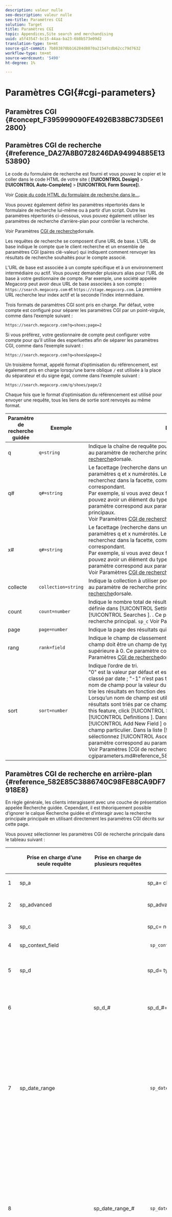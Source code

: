 ```yaml
---
description: valeur nulle
seo-description: valeur nulle
seo-title: Paramètres CGI
solution: Target
title: Paramètres CGI
topic: Appendices,Site search and merchandising
uuid: a5f43547-bc15-44aa-ba23-6b8b573e09d2
translation-type: tm+mt
source-git-commit: 7b883870bb16284d8070a21547cdb62cc79d7632
workflow-type: tm+mt
source-wordcount: '5490'
ht-degree: 1%

---
```



# Paramètres CGI{#cgi-parameters}

## Paramètres CGI {#concept_F395999090FE4926B38BC73D5E612800}

## Paramètres CGI de recherche {#reference_DA27A8B0728246DA94994885E1353890}

Le code du formulaire de recherche est fourni et vous pouvez le copier et le coller dans le code HTML de votre site ( **[!UICONTROL Design]** > **[!UICONTROL Auto-Complete]** > **[!UICONTROL Form Source]**).

Voir [Copie du code HTML du formulaire de recherche dans le...](../c-about-auto-complete.md#task_A3A01EA800F24C0AA33902387E0362C7).

Vous pouvez également définir les paramètres répertoriés dans le formulaire de recherche lui-même ou à partir d’un script. Outre les paramètres répertoriés ci-dessous, vous pouvez également utiliser les paramètres de recherche d’arrière-plan pour contrôler la recherche.

Voir Paramètres [CGI de recherche](../c-appendices/c-cgiparameters.md#reference_582E85C3886740C98FE88CA9DF7918E8)dorsale.

Les requêtes de recherche se composent d’une URL de base. L’URL de base indique le compte que le client recherche et un ensemble de paramètres CGI (paires clé-valeur) qui indiquent comment renvoyer les résultats de recherche souhaités pour le compte associé.

L’URL de base est associée à un compte spécifique et à un environnement intermédiaire ou actif. Vous pouvez demander plusieurs alias pour l’URL de base à votre gestionnaire de compte. Par exemple, une société appelée Megacorp peut avoir deux URL de base associées à son compte : `https://search.megacorp.com` et `https://stage.megacorp.com`. La première URL recherche leur index actif et la seconde l’index intermédiaire.

Trois formats de paramètres CGI sont pris en charge. Par défaut, votre compte est configuré pour séparer les paramètres CGI par un point-virgule, comme dans l’exemple suivant :

`https://search.megacorp.com?q=shoes;page=2`

Si vous préférez, votre gestionnaire de compte peut configurer votre compte pour qu’il utilise des esperluettes afin de séparer les paramètres CGI, comme dans l’exemple suivant :

`https://search.megacorp.com?q=shoes&page=2`

Un troisième format, appelé format d’optimisation du référencement, est également pris en charge lorsqu’une barre oblique `/` est utilisée à la place du séparateur et du signe égal, comme dans l’exemple suivant :

`https://search.megacorp.com/q/shoes/page/2`

Chaque fois que le format d’optimisation du référencement est utilisé pour envoyer une requête, tous les liens de sortie sont renvoyés au même format.

| Paramètre de recherche guidée | Exemple | Description |
|--- |--- |--- |
| q | `q=string` | Indique la chaîne de requête pour la recherche. Ce paramètre correspond au paramètre de recherche principal. `sp_q`  Voir Paramètres [CGI de recherche](../c-appendices/c-cgiparameters.md#reference_582E85C3886740C98FE88CA9DF7918E8)dorsale. |
| q# | `q#=string` | Le facettage (recherche dans un champ donné) se fait au moyen des paramètres q et x numérotés.  Le paramètre q définit le terme que vous recherchez dans la facette, comme indiqué par le paramètre x numéroté correspondant.<br>Par exemple, si vous avez deux facettes nommées taille et couleur, vous pouvez avoir un élément du type q1=small;x1=size;q2=red;x2=color.  Ce paramètre correspond aux paramètres de recherche `sp_q_exact_#` principaux.  <br>Voir Paramètres [CGI de recherche](../c-appendices/c-cgiparameters.md#reference_582E85C3886740C98FE88CA9DF7918E8)dorsale. |
| x# | `q#=string` | Le facettage (recherche dans un champ donné) se fait au moyen des paramètres q et x numérotés.  Le paramètre q définit le terme que vous recherchez dans la facette, comme indiqué par le paramètre x numéroté correspondant. <br>Par exemple, si vous avez deux facettes nommées taille et couleur, vous pouvez avoir un élément du type q1=small;x1=size;q2=red;x2=color.  Ce paramètre correspond aux paramètres de recherche `sp_x_#` principaux.  <br>Voir Paramètres [CGI de recherche](../c-appendices/c-cgiparameters.md#reference_582E85C3886740C98FE88CA9DF7918E8)dorsale. |
| collecte | `collection=string` | Indique la collection à utiliser pour la recherche.  Ce paramètre correspond au paramètre de recherche principal. `sp_k`  Voir Paramètres [CGI de recherche](../c-appendices/c-cgiparameters.md#reference_582E85C3886740C98FE88CA9DF7918E8)dorsale. |
| count | `count=number` | Indique le nombre total de résultats affichés.  La valeur par défaut est définie dans [!UICONTROL Settings ] > [!UICONTROL Searching ] > [!UICONTROL Searches ]. .  Ce paramètre correspond au paramètre de recherche principal. `sp_c`  Voir Paramètres [CGI de recherche](../c-appendices/c-cgiparameters.md#reference_582E85C3886740C98FE88CA9DF7918E8)dorsale. |
| page | `page=number` | Indique la page des résultats qui sont renvoyés. |
| rang | `rank=field` | Indique le champ de classement à utiliser pour le classement statique.  Le champ doit être un champ de type Classement dont la pertinence est supérieure à 0.  Ce paramètre correspond au paramètre `sp_sr` principal.  Voir Paramètres [CGI de recherche](../c-appendices/c-cgiparameters.md#reference_582E85C3886740C98FE88CA9DF7918E8)dorsale. |
| sort | `sort=number` | Indique l’ordre de tri.<br>&quot;0&quot; est la valeur par défaut et est triée par score de pertinence ; &quot;1&quot; est classé par date ; &quot;-1&quot; n’est pas trié.  Les utilisateurs peuvent spécifier un nom de champ pour la valeur du `sp_s` paramètre.  Par exemple, `sp_s=title` trie les résultats en fonction des valeurs contenues dans le champ de titre. Lorsqu’un nom de champ est utilisé pour la valeur d’un ` sp_s ` paramètre, les résultats sont triés par ce champ, puis subtriés par pertinence.  To enable this feature, click [!UICONTROL Settings ] > [!UICONTROL Metadata ] > [!UICONTROL Definitions ]. Dans la page Définitions, cliquez sur [!UICONTROL Add New Field ] ou sur [!UICONTROL Edit ] un nom de champ particulier. Dans la liste [!UICONTROL Sorting ] déroulante, sélectionnez [!UICONTROL Ascending ] ou [!UICONTROL Descending ]. Ce paramètre correspond au paramètre de recherche principal. `sp_s` <br>Voir Paramètres [CGI de recherche]dorsale.(../c-appendices/c-cgiparameters.md#reference_582E85C3886740C98FE88CA9DF7918E8). |

## Paramètres CGI de recherche en arrière-plan {#reference_582E85C3886740C98FE88CA9DF7918E8}

En règle générale, les clients interagissent avec une couche de présentation appelée Recherche guidée. Cependant, il est théoriquement possible d’ignorer le calque Recherche guidée et d’interagir avec la recherche principale principale en utilisant directement les paramètres CGI décrits sur cette page.

Vous pouvez sélectionner les paramètres CGI de recherche principale dans le tableau suivant :
<table> 
 <thead> 
  <tr> 
   <th colname="col1" class="entry"> </th> 
   <th colname="col2" class="entry"> <p>Prise en charge d’une seule requête </p> </th> 
   <th colname="col03" class="entry"> <p>Prise en charge de plusieurs requêtes </p> </th> 
   <th colname="col3" class="entry"> <p>Exemples </p> </th> 
   <th colname="col4" class="entry"> <p>Description </p> </th> 
  </tr> 
 </thead>
 <tbody> 
  <tr> 
   <td colname="col1"> <p>1 </p> </td> 
   <td colname="col2"> <p>sp_a </p> </td> 
   <td colname="col03"> <p> </p> </td> 
   <td colname="col3"> <p> <span class="codeph"> sp_a= chaîne </span> </p> </td> 
   <td colname="col4"> <p>Indique la chaîne du numéro de compte. Ce paramètre est obligatoire et doit être une chaîne de numéro de compte valide. Vous pouvez trouver la chaîne de votre numéro de compte sous <span class="uicontrol"> Paramètres </span> &gt; <span class="uicontrol"> Options de compte </span> &gt; <span class="uicontrol"> Paramètres du compte </span>. </p> </td> 
  </tr> 
  <tr> 
   <td colname="col1"> <p>2 </p> </td> 
   <td colname="col2"> <p>sp_advanced </p> </td> 
   <td colname="col03"> <p> </p> </td> 
   <td colname="col3"> <p> <span class="codeph"> sp_advanced= 0 ou 1 </span> </p> </td> 
   <td colname="col4"> <p>Si <span class="codeph"> sp_advanced=1 </span> est envoyé avec une requête, tout le code entre la balise <span class="codeph"> &lt;search-if-advanced&gt; </span> et la balise <span class="codeph"> &lt;/search-if-advanced&gt; </span> dans le modèle de recherche est utilisé pour le formulaire de recherche. Tout le code entre la balise <span class="codeph"> &lt;search-if-not-advanced&gt; </span> et la balise <span class="codeph"> &lt;/search-if-not-advanced&gt; </span> est ignoré. Si <span class="codeph"> sp_advanced=0 </span> (ou toute autre valeur) est envoyé, le bloc de modèle &lt;search-if-advanced&gt; est ignoré et le bloc de modèle &lt;search-if-not-advanced&gt; est utilisé. </p> </td> 
  </tr> 
  <tr> 
   <td colname="col1"> <p>3 </p> </td> 
   <td colname="col2"> <p>sp_c </p> </td> 
   <td colname="col03"> <p> </p> </td> 
   <td colname="col3"> <p> <span class="codeph"> sp_c= nombre </span> </p> </td> 
   <td colname="col4"> <p>Indique le nombre total de résultats à afficher. La valeur par défaut est de 10. </p> </td> 
  </tr> 
  <tr> 
   <td colname="col1"> <p>4 </p> </td> 
   <td colname="col2"> <p>sp_context_field </p> </td> 
   <td colname="col03"> <p> </p> </td> 
   <td colname="col3"> <p> <code> sp_context_field= <i>field</i> </code> </p> </td> 
   <td colname="col4"> <p>Collecte des informations contextuelles pour le champ donné. Les informations collectées sont générées dans les résultats de la recherche par le biais de la balise de modèle <span class="codeph"> &lt;search-context&gt; </span> . La valeur par défaut est <span class="codeph">body </span>. </p> </td> 
  </tr> 
  <tr> 
   <td colname="col1"> <p>5 </p> </td> 
   <td colname="col2"> <p>sp_d </p> </td> 
   <td colname="col03"> <p> </p> </td> 
   <td colname="col3"> <p> <span class="codeph"> sp_d= type </span> </p> </td> 
   <td colname="col4"> <p>Indique le type de plage de dates à effectuer lors de la recherche. Les valeurs possibles pour le type sont toutes, ce qui signifie ne pas effectuer de recherche de plage de dates, personnalisées, ce qui indique que la valeur de <span class="codeph"> sp_date_range </span> doit être utilisée pour déterminer les dates à rechercher, et spécifiques, ce qui indique que les valeurs dans <span class="codeph"> sp_début_day </span>, sp_début_month <span class="codeph"> , </span><span class="codeph"> sp_début_year ,  sp_end_day,  sp_end_month et sp_end_year_year_year_year est utilisé pour déterminer la plage de dates à rechercher. </span><span class="codeph"></span><span class="codeph"></span><span class="codeph"></span> <span class="codeph"> sp_d </span> n'est requis que si votre formulaire de recherche contient l'option de recherche soit en fonction d'une plage personnalisée (par <span class="codeph"> sp_date_range </span>), soit selon un début et une plage de dates de fin spécifiques. </p> </td> 
  </tr> 
  <tr> 
   <td colname="col1"> <p>6 </p> </td> 
   <td colname="col2"> <p> </p> </td> 
   <td colname="col03"> <p> sp_d_# </p> </td> 
   <td colname="col3"> <p> <span class="codeph"> sp_d_#= type </span> </p> </td> 
   <td colname="col4"> <p>Spécifie le type de plage de dates à effectuer pour la requête <span class="codeph"> sp_q_# correspondante </span> . Le "#" est remplacé par un nombre compris entre 1 et 16 (par exemple, <span class="codeph"> sp_d_8 </span>, s’applique à la requête numérotée <span class="codeph"> sp_q_8 </span>). </p> <p>Vous pouvez définir le <span class="codeph"> type </span> sur n'importe quelle valeur, ce qui signifie qu'il ne faut pas effectuer de recherche de plage de dates, personnalisé, ce qui indique que la valeur de <span class="codeph"> sp_date_range_# </span> est utilisée pour déterminer les dates à rechercher, et spécifique, ce qui indique que les valeurs dans <span class="codeph"> sp_q_min_day_# </span>, <span class="codeph"> sp_q_min_month_# ,  sp_q_max_day_# , le  sp_q_max_month_# et le  sp_q_max_year_# doivent être utilisés pour déterminer la plage de dates. </span><span class="codeph"></span><span class="codeph"></span><span class="codeph"></span><span class="codeph"></span> L'utilisation de <span class="codeph"> sp_d_# </span> n'est requise que si votre formulaire de recherche contient l'option de recherche soit par une plage personnalisée (par <span class="codeph"> sp_date_range_# </span>), soit par un début et une plage de dates de fin spécifiques. </p> </td> 
  </tr> 
  <tr> 
   <td colname="col1"> <p>7 </p> </td> 
   <td colname="col2"> <p>sp_date_range </p> </td> 
   <td colname="col03"> <p> </p> </td> 
   <td colname="col3"> <p> <code> sp_date_range= <i>number</i> </code> </p> </td> 
   <td colname="col4"> <p>Spécifie une plage de dates prédéfinie à appliquer à la recherche. Les valeurs supérieures ou égales à zéro spécifient le nombre de jours à rechercher avant aujourd’hui. Par exemple, la valeur "0" indique "aujourd’hui", la valeur "1" indique "aujourd’hui et hier", la valeur "30" indique "au cours des 30 derniers jours", etc. </p> <p>Les valeurs inférieures à zéro définissent une plage personnalisée comme suit : </p> <p>-1 = "Aucun", la même chose que de ne spécifier aucune plage de dates. </p> <p>-2 = "Cette semaine", qui effectue une recherche du dimanche au samedi de la semaine en cours. </p> <p>-3 = "Semaine dernière", qui effectue une recherche du dimanche au samedi de la semaine précédant la semaine en cours. </p> <p>-4 = "Ce mois-ci", qui recherche les dates du mois en cours. </p> <p>-5 = "Dernier mois", qui recherche les dates du mois précédant le mois en cours. </p> <p>-6 = "Cette année", qui recherche les dates de l’année en cours. </p> <p>-7 = "L’année dernière", qui recherche les dates de l’année précédant l’année en cours. </p> </td> 
  </tr> 
  <tr> 
   <td colname="col1"> <p>8 </p> </td> 
   <td colname="col2"> <p> </p> </td> 
   <td colname="col03"> <p>sp_date_range_# </p> </td> 
   <td colname="col3"> <p> <code> sp_date_range_#= <i>number</i> </code> </p> </td> 
   <td colname="col4"> <p>Spécifie une plage de dates prédéfinie à appliquer à la <span class="codeph"> </span> requête sp_q_# correspondante. Le "#" est remplacé par un nombre compris entre 1 et 16 (par exemple, <span class="codeph"> sp_date_range_8 </span>, s’applique à la requête numérotée <span class="codeph"> sp_q_8 </span>). </p> <p>Les valeurs supérieures ou égales à zéro spécifient le nombre de jours de recherche avant aujourd’hui. Par exemple, une valeur de 0 indique aujourd’hui ; une valeur de 1 indique aujourd’hui et hier ; une valeur de 30 indique les 30 derniers jours, etc. </p> <p>Les valeurs inférieures à zéro définissent une plage personnalisée comme suit : </p> <p>-1 = "Aucun", la même chose que de ne spécifier aucune plage de dates. </p> <p>-2 = "Cette semaine", qui effectue une recherche du dimanche au samedi de la semaine en cours. </p> <p>-3 = "Semaine dernière", qui effectue une recherche du dimanche au samedi de la semaine précédant la semaine en cours. </p> <p>-4 = "Ce mois-ci", qui recherche les dates du mois en cours. </p> <p>-5 = "Dernier mois", qui recherche les dates du mois précédant le mois en cours. </p> <p>-6 = "Cette année", qui recherche les dates de l’année en cours. </p> <p>-7 = "L’année dernière", qui recherche les dates de l’année précédant l’année en cours. </p> </td> 
  </tr> 
  <tr> 
   <td colname="col1"> <p>9 </p> </td> 
   <td colname="col2"> <p>sp_dedupe_field </p> </td> 
   <td colname="col03"> <p> </p> </td> 
   <td colname="col3"> <p> <code> sp_dedupe_field= <i>fieldname</i> </code> </p> </td> 
   <td colname="col4"> <p>Indique un champ unique sur lequel dédupliquer les résultats de la recherche. Tous les résultats de duplicata de ce champ sont supprimés des résultats de la recherche. Par exemple, si pour <span class="codeph"> sp_dedupe_field=title </span>, seul le résultat supérieur d’un titre donné s’affiche dans les résultats de la recherche (aucun des deux résultats n’a le même contenu de champ de titre). Pour les champs de type à plusieurs valeurs (liste autorisée), le contenu entier du champ est utilisé pour la comparaison. Un seul champ peut être spécifié. Un "qualificateur de table" n'est pas autorisé dans le nom du champ. </p> </td> 
  </tr> 
  <tr> 
   <td colname="col1"> <p>10 </p> </td> 
   <td colname="col2"> <p>sp_e </p> </td> 
   <td colname="col03"> <p> </p> </td> 
   <td colname="col3"> <p> <span class="codeph"> sp_e= nombre </span> </p> </td> 
   <td colname="col4"> <p>Indique que l’extension automatique des caractères génériques doit avoir lieu pour tout mot de la chaîne de requête contenant plus de plusieurs caractères numériques. En d'autres termes, <span class="codeph"> sp_e=5 </span> spécifie que les mots contenant 5 caractères ou plus, tels que "requête" ou "nombre", doivent être développés avec le caractère générique "*", ce qui rend la recherche équivalente à une recherche de "requête*" ou de "nombre*". Les mots comportant moins de caractères ne sont pas développés, de sorte qu’une recherche de "mot" ne peut pas être automatiquement étendue. </p> </td> 
  </tr> 
  <tr> 
   <td colname="col1"> <p>11 </p> </td> 
   <td colname="col2"> <p> </p> </td> 
   <td colname="col03"> <p> sp_e_# </p> </td> 
   <td colname="col3"> <p> <span class="codeph"> sp_e_#= nombre </span> </p> </td> 
   <td colname="col4"> <p>Spécifie que l'extension automatique du caractère générique a lieu pour tout mot de la chaîne de <span class="codeph"> </span> requête sp_q_# correspondante avec plus de caractères numériques. En d'autres termes, <span class="codeph"> sp_e_2=5 </span> spécifie que les mots contenant cinq caractères ou plus dans la chaîne de <span class="codeph"> requête </span> sp_q_2, tels que "requête" ou "nombre", doivent être développés avec le caractère générique " <span class="codeph"> * </span>", ce qui fait que la recherche équivaut à une recherche de "requête*" ou "nombre*". Les mots contenant moins de caractères ne sont pas développés, de sorte qu'une recherche de "mot" dans <span class="codeph"> sp_q_2 </span> ne peut pas être automatiquement étendue. </p> </td> 
  </tr> 
  <tr> 
   <td colname="col1"> <p>12 </p> </td> 
   <td colname="col2"> <p>sp_end_day, sp_end_month, sp_end_year </p> </td> 
   <td colname="col03"> <p> </p> </td> 
   <td colname="col3"> <p> <code> sp_end_day= <i>number</i>,sp_end_month= <i>number</i>, sp_end_year= <i>number</i> </code> </p> </td> 
   <td colname="col4"> <p>Ce triplet de valeurs spécifie la plage de dates de fin de la recherche et doit être fourni sous forme de jeu. </p> </td> 
  </tr> 
  <tr> 
   <td colname="col1"> <p>13 </p> </td> 
   <td colname="col2"> <p>sp_f </p> </td> 
   <td colname="col03"> <p> </p> </td> 
   <td colname="col3"> <p> <span class="codeph"> sp_f= chaîne </span> </p> </td> 
   <td colname="col4"> <p>Indique le jeu de caractères des chaînes de paramètres de requête (par exemple <span class="codeph"> sp_q </span>). Cette chaîne doit toujours correspondre au jeu de caractères de la page qui contient le formulaire de recherche. </p> </td> 
  </tr> 
  <tr> 
   <td colname="col1"> <p>14 </p> </td> 
   <td colname="col2"> <p>sp_field_table </p> </td> 
   <td colname="col03"> <p> </p> </td> 
   <td colname="col3"> <p> <code> sp_field_ table=table: field,field... </code> </p> </td> 
   <td colname="col4"> <p>Définit un tableau de données logique composé des champs donnés. Par exemple, un tableau nommé "articles" composé des champs "couleur", "taille" et "prix" serait défini comme suit : </p> <p> <span class="codeph"> sp_field_table=items:color,size,price </span> </p> <p>Les tableaux logiques sont particulièrement utiles en conjonction avec les champs dont les "Listes autorisées" sont cochées (sous <span class="uicontrol"> Paramètres </span> &gt; <span class="uicontrol"> Métadonnées </span> &gt; <span class="uicontrol"> Définitions </span>). Tous les paramètres CGI et les balises de modèle qui utilisent un nom de champ comme valeur peuvent éventuellement spécifier un nom de table suivi d’un "". avant le nom du champ (par exemple, <span class="codeph"> sp_x_1=tablename.fieldname </span>). </p> <p>Par exemple, pour rechercher des documents contenant un ou plusieurs éléments "rouges" de taille "large" (où les éléments sont représentés sous forme de lignes parallèles de métadonnées), vous pouvez utiliser les éléments suivants : </p> <p> <code> sp_q_exact_1=red&amp;sp_x_1=items.color&amp; sp_q_exact_2=large&amp;sp_x_2=items.size&amp;sp_field_table=items:color,size,price </code> </p> </td> 
  </tr> 
  <tr> 
   <td colname="col1"> <p>15 </p> </td> 
   <td colname="col2"> sp_i </td> 
   <td colname="col03"> <p> </p> </td> 
   <td colname="col3"> <p> <span class="codeph"> sp_i= <span class="varname"> valeur </span> </span> </p> </td> 
   <td colname="col4"> <p>Ignore la recherche lorsque vous générez des rapports. </p> <p>Utilisez cette requête pour masquer certaines recherches d'arrière-plan, telles que les recherches générées par Did You Mean (Le Voulez-vous dire) ou les recherches générées par un administrateur dans le centre des membres. Un utilisateur final ne générant pas ces types de recherches, celles-ci ne s’affichent pas dans divers rapports de Search &amp; Promote d’Adobe. </p> <p>Les valeurs valides sont <span class="codeph"> sp_i=1 </span> et <span class="codeph"> sp_i=2 </span>. </p> </td> 
  </tr> 
  <tr> 
   <td colname="col1"> <p>16 </p> </td> 
   <td colname="col2"> <p>sp_k </p> </td> 
   <td colname="col03"> <p> </p> </td> 
   <td colname="col3"> <p> <span class="codeph"> sp_k= chaîne </span> </p> </td> 
   <td colname="col4"> <p> Indique la collection à utiliser pour la recherche. La valeur par défaut n’est pas une collection, ce qui signifie que la recherche doit inclure l’ensemble du site. </p> <p>Voir <a href="../c-appendices/c-searchforms.md#reference_5A079AEEEFB84457892EF0870D0605C3" type="reference" format="dita" scope="local"> Utilisation des collections dans les formulaires de recherche </a>. </p> </td> 
  </tr> 
  <tr> 
   <td colname="col1"> <p>17 </p> </td> 
   <td colname="col2"> <p>sp_l </p> </td> 
   <td colname="col03"> <p> </p> </td> 
   <td colname="col3"> <p> <span class="codeph"> sp_l= chaîne </span> </p> </td> 
   <td colname="col4"> <p>Indique la langue des chaînes de paramètres de requête (par exemple <span class="codeph"> sp_q </span>). La <i><span class="codeph"> chaîne </span></i> doit être un ID de paramètre régional standard contenant un code de langue ISO-639 suivi éventuellement d’un code de pays ISO-3166. Par exemple, "en" ou "en_US" pour l’anglais ou "ja" ou "ja_JP" pour le japonais. </p> </td> 
  </tr> 
  <tr> 
   <td colname="col1"> <p>18 </p> </td> 
   <td colname="col2"> <p>sp_literal </p> </td> 
   <td colname="col03"> <p> </p> </td> 
   <td colname="col3"> <p> <span class="codeph"> sp_literal= 0 ou 1 </span> </p> </td> 
   <td colname="col4"> <p> La définition de <span class="codeph"> sp_literal=1 </span> désactive temporairement toutes les fonctions susceptibles d'interpréter les mots de la requête. Avec ce paramètre, seuls les mots littéraux de la requête correspondent aux documents, quels que soient les synonymes, les formulaires de remplacement de mots et les correspondances sonores. </p> <p>Notez que <span class="codeph"> sp_literal=0 </span> n’a aucune signification et est ignoré s’il est utilisé. </p> <p>Voir <a href="../c-about-linguistics-menu/c-about-dictionaries.md#concept_B8028B71EC8144669614C64578EDB034" type="concept" format="dita" scope="local"> A propos des dictionnaires </a>. </p> </td> 
  </tr> 
  <tr> 
   <td colname="col1"> <p>19 </p> </td> 
   <td colname="col2"> <p>sp_m </p> </td> 
   <td colname="col03"> <p> </p> </td> 
   <td colname="col3"> <p> <span class="codeph"> sp_m= nombre </span> </p> </td> 
   <td colname="col4"> <p> Indique si les résumés sont affichés. 1 est oui, 0 est non. La valeur par défaut est de 1. </p> </td> 
  </tr> 
  <tr> 
   <td colname="col1"> <p>20 </p> </td> 
   <td colname="col2"> <p>sp_n </p> </td> 
   <td colname="col03"> <p> </p> </td> 
   <td colname="col3"> <p> <span class="codeph"> sp_n= nombre </span> </p> </td> 
   <td colname="col4"> <p> Indique le nombre de résultats qui début les résultats de la recherche. La valeur par défaut est de 1. </p> </td> 
  </tr> 
  <tr> 
   <td colname="col1"> <p>21 </p> </td> 
   <td colname="col2"> <p>sp_not_found_page </p> </td> 
   <td colname="col03"> <p> </p> </td> 
   <td colname="col3"> <p> <span class="codeph"> sp_not_found_page= url </span> </p> </td> 
   <td colname="col4"> <p> Indique s’il faut rediriger vers l’URL spécifiée s’il n’y a pas de résultats de recherche. </p> </td> 
  </tr> 
  <tr> 
   <td colname="col1"> <p>22 </p> </td> 
   <td colname="col2"> <p>sp_p </p> </td> 
   <td colname="col03"> <p> </p> </td> 
   <td colname="col3"> <p> <span class="codeph"> sp_p= any/all/phrase </span> </p> </td> 
   <td colname="col4"> <p> Indique le type de recherche par défaut à effectuer. L’utilisation de <span class="codeph"> n’importe quel </span> signifie rechercher des documents qui contiennent n’importe quel mot de la chaîne de requête. L’utilisation de <span class="codeph"> tous </span> signifie rechercher des documents qui contiennent tous les mots de la chaîne de requête. L’utilisation d’une <span class="codeph"> expression </span> signifie que la chaîne de requête est traitée comme une phrase entre guillemets et que tous les guillemets saisis par l’utilisateur sont ignorés. </p> <p>Pour <span class="codeph"> l'expression </span> et <span class="codeph"> tous </span>, la spécification de "+" et "-" avant les mots de recherche est désactivée et ces caractères sont ignorés. Si <span class="codeph"> sp_p </span> n'est pas présent, ou s'il est défini sur une chaîne vide ou une autre, les préfixes de mots "+" et "-" standard sont autorisés. </p> <p>Consultez la description des conseils de recherche pour plus d’informations sur l’utilisation de plus ("+") et de moins ("-") dans les recherches. </p> <p>Voir <a href="../c-about-settings-menu/c-about-searching-menu.md#concept_207105CF26B1448F8A3D223787C56AB8" type="concept" format="dita" scope="local">A propos des recherches </a>. </p> <p>Consultez l'exemple de formulaire de recherche avancée pour obtenir des exemples d'utilisation du paramètre <span class="codeph"> sp_p </span> . </p> <p>Voir <a href="../c-appendices/c-searchforms.md#reference_82E1051918744EBA88A01E9E6AE42C4A" type="reference" format="dita" scope="local"> Exemple de formulaire de recherche avancée </a>. </p> </td> 
  </tr> 
  <tr> 
   <td colname="col1"> <p>23 </p> </td> 
   <td colname="col2"> <p> </p> </td> 
   <td colname="col03"> <p> sp_p_# </p> </td> 
   <td colname="col3"> <p> <span class="codeph"> sp_p_#= any/all/phrase </span> </p> </td> 
   <td colname="col4"> <p>Spécifie le type de recherche par défaut à effectuer avec la <span class="codeph"> </span> requête sp_q_# correspondante. Le "#" est remplacé par un nombre compris entre 1 et 16 (par exemple, <span class="codeph"> sp_p_8 </span> s'applique à la requête numérotée <span class="codeph"> sp_q_8 </span>). L’utilisation de <span class="codeph"> n’importe quel </span> signifie que les documents renvoyés contiennent n’importe quel mot de la chaîne de requête. L’utilisation de <span class="codeph"> tous </span> signifie des documents de retour qui contiennent tous les mots de la chaîne de requête. L’utilisation d’ <span class="codeph"> expression </span> permet de traiter la chaîne de requête comme s’il s’agissait d’une expression complète (et tous les guillemets saisis par l’utilisateur sont ignorés). </p> <p>Si vous spécifiez <span class="codeph"> toutes les </span> ou <span class="codeph"> les expressions </span>, tous les signes plus et moins avant les mots de recherche sont ignorés. Si <span class="codeph"> sp_p_# </span> est omis ou s'il est défini sur une chaîne vide ou sur une autre <span class="codeph"> </span>chaîne, les préfixes "+" et "-" standard sont autorisés. </p> </td> 
  </tr> 
  <tr> 
   <td colname="col1"> <p>24 </p> </td> 
   <td colname="col2"> <p>sp_pt </p> </td> 
   <td colname="col03"> <p> </p> </td> 
   <td colname="col3"> <p> <code> sp_pt= <i>exact/equivalent/compatible</i> </code> </p> </td> 
   <td colname="col4"> <p> Indique le type de cible correspondante à appliquer. L’utilisation de <span class="codeph"> moyens </span> exacts permet de générer des correspondances de cible uniquement dans les documents qui correspondent exactement à la chaîne de requête dans le contenu de la cible. L'utilisation de l' <span class="codeph"> équivalent </span> est exacte, sauf que l'ordre des mots n'est pas important. L'utilisation d'un paramètre <span class="codeph"> compatible </span> définit automatiquement le type de correspondance de cible en fonction de la valeur du <span class="codeph"> paramètre </span> sp_p. L'utilisation d' <span class="codeph"> exacte </span> est utilisée si <span class="codeph"> sp_p </span> est <span class="codeph"> tout </span> <span class="codeph"> ou phrase , sinon  équivalent  est utilisé. </span><span class="codeph"></span> La valeur par défaut de <span class="codeph"> sp_pt </span> est <span class="codeph"> compatible </span>. </p> </td> 
  </tr> 
  <tr> 
   <td colname="col1"> <p>25 </p> </td> 
   <td colname="col2"> <p> </p> </td> 
   <td colname="col03"> <p>sp_pt_# </p> </td> 
   <td colname="col3"> <p> <code> sp_pt_#= <i>exact/equivalent/compatible</i> </code> </p> </td> 
   <td colname="col4"> <p>Spécifie le type de cible correspondante à appliquer à la <span class="codeph"> </span> requête sp_q_# correspondante. Le "#" est remplacé par un nombre compris entre 1 et 16 (par exemple, <span class="codeph"> sp_p_8 </span> s'applique à la requête numérotée <span class="codeph"> sp_q_8 </span>). L’utilisation de <span class="codeph"> moyens </span> exacts permet de générer des correspondances de cible uniquement dans les documents qui correspondent exactement à la chaîne de requête dans le contenu de la cible. L'utilisation de l' <span class="codeph"> équivalent </span> est comme <span class="codeph"> exact </span>, sauf que l'ordre des mots n'est pas important. L'utilisation d'un paramètre <span class="codeph"> compatible </span> définit automatiquement le type de correspondance de cible en fonction de la valeur du <span class="codeph"> paramètre </span> sp_p_# correspondant : <span class="codeph"> exact </span> est utilisé si <span class="codeph"> sp_p_# </span> est tout ou phrase, sinon <span class="codeph"> </span> l'équivalent est utilisé. La valeur par défaut de <span class="codeph"> sp_pt_# </span> est <span class="codeph"> compatible </span>. </p> </td> 
  </tr> 
  <tr> 
   <td colname="col1"> <p>26 </p> </td> 
   <td colname="col2"> <p>sp_q </p> </td> 
   <td colname="col03"> <p> </p> </td> 
   <td colname="col3"> <p> <span class="codeph"> sp_q= chaîne </span> </p> </td> 
   <td colname="col4"> <p> Indique la chaîne de requête pour la recherche. Une chaîne vide n’entraîne aucun résultat affiché. </p> </td> 
  </tr> 
  <tr> 
   <td colname="col1"> <p>27 </p> </td> 
   <td colname="col2"> <p> </p> </td> 
   <td colname="col03"> <p>sp_q_# </p> </td> 
   <td colname="col3"> <p> <span class="codeph"> sp_q_#= texte </span> </p> </td> 
   <td colname="col4"> <p>Ce paramètre permet la création de plusieurs requêtes sur les formulaires de recherche. Le paramètre <span class="codeph"> sp_q_# </span> contient la chaîne de requête à utiliser dans la requête numérotée donnée. Une requête de recherche peut référencer jusqu’à 16 requêtes numérotées différentes ( <span class="codeph"> sp_q_1 </span> à <span class="codeph"> sp_q_16 </span>). </p> <p>Par exemple, l’envoi du formulaire suivant renvoie tous les documents contenant les mots "super" et "livres". </p> <p> <code class="syntax html"> Search&nbsp;for:&nbsp;&lt;input&nbsp;type="text"&nbsp;name="sp_q"&nbsp;value="great"&gt; 
      Search&nbsp;for:&nbsp;&lt;input&nbsp;type="text"&nbsp;name="sp_q_1"&nbsp;value="books"&gt; </code> </p> </td> 
  </tr> 
  <tr> 
   <td colname="col1"> <p>28 </p> </td> 
   <td colname="col2"> <p>sp_q_day, sp_q_month, sp_q_year </p> </td> 
   <td colname="col03"> <p> sp_q_day_#, sp_q_month_#, sp_q_year_# </p> </td> 
   <td colname="col3"> <p> <span class="codeph"> sp_q_day= valeur entière </span> </p> <p> <span class="codeph"> sp_q_month= valeur entière </span> </p> <p> <span class="codeph"> sp_q_year= valeur entière </span> </p> <p> <span class="codeph"> sp_q_day_#= valeur entière </span> </p> <p> <span class="codeph"> sp_q_month_#= valeur entière </span> </p> <p> <span class="codeph"> sp_q_year_#= valeur entière </span> </p> </td> 
   <td colname="col4"> <p>Ces paramètres permettent de spécifier une date exacte pour une requête particulière. Les paramètres <span class="codeph"> sp_q_day </span>, <span class="codeph"> sp_q_month </span>et <span class="codeph"> sp_q_year </span> s'appliquent à la requête principale ( <span class="codeph"> sp_q ).</span> </p> <p>Le <span class="codeph"></span>paramètre # est remplacé par un nombre compris entre 1 et 16 (par exemple, <span class="codeph"> sp_q_day_6 </span>, qui s’applique à la requête numérotée <span class="codeph"> sp_q_6 </span>). Par défaut, toutes les dates sont recherchées par rapport à l’heure de Greenwich. </p> <p>La section de code suivante permet à un utilisateur de rechercher le mot "orange" dans les documents datés de "janvier". 1st, 2000" dans un champ défini par l’utilisateur et intitulé <span class="codeph"> PublishDate </span>: </p> <p> <code class="syntax html"> &lt;input&nbsp;type="hidden"&nbsp;name="sp_x_1"&nbsp;value="PublishDate"&gt; Search&nbsp;for:&nbsp;&lt;input&nbsp;type="text"&nbsp;name="sp_q"&nbsp;value="orange"&gt;On&nbsp;:&nbsp;&lt;input&nbsp;type="text"&nbsp;name="sp_q_day_1"&nbsp;size="2"&nbsp;value="1"&gt;&nbsp;Day&lt;input&nbsp;type="text"&nbsp;name="sp_q_month_1"&nbsp;size="2"&nbsp;value="1"&gt;&nbsp;Month &lt;input&nbsp;type="text"&nbsp;name="sp_q_year_1"&nbsp;size="4"&nbsp;value="2000"&gt;&nbsp;Year&nbsp; </code> </p> </td> 
  </tr> 
  <tr> 
   <td colname="col1"> <p>29 </p> </td> 
   <td colname="col2"> <p>sp_q_location </p> </td> 
   <td colname="col03"> <p>sp_q_location_# </p> </td> 
   <td colname="col3"> <p> <code> sp_q_location=<i>latitude/longitude</i> OR <i>areacode</i> OR <i>zipcode</i> </code> </p> <p> <code> sp_q_location_#= <i>latitude/longitude</i> OR <i>areacode</i> OR <i>zipcode</i> </code> </p> </td> 
   <td colname="col4"> <p>Ces paramètres associent un emplacement à la requête principale ou numérotée. L'utilisation de <span class="codeph"> sp_q_location </span> affecte la requête principale, <span class="codeph"> sp_q_location_# </span> (où le <span class="codeph"> # </span> est remplacé par un nombre compris entre 1 et 16), et affecte la requête numérotée donnée. Ces paramètres sont utilisés pour effectuer des recherches de proximité à distance minimale et/ou maximale par rapport aux données d'emplacement indexées pour chaque page du site. Le format de la valeur détermine son interprétation. </p> <p>Une valeur sous la forme DDD (trois chiffres) est interprétée comme un code d'abréviation de US telephone ; une valeur sous la forme DDDD ou DDDD-DJD est interprétée comme un code postal américain ; et une valeur sous la forme ±DD.DDDD±DDD.DDDD est interprétée comme une paire latitude/longitude. Les signes sont requis pour chaque valeur. Par exemple, +38.6317+120.5509 indique la latitude 38.6317, la longitude 120.5509. </p> <p>Voir <a href="../c-appendices/r-about-proximity-search.md#reference_45AC6BB50609431ABD31DA46EE65360D" type="reference" format="dita" scope="local"> A propos de la recherche de proximité </a>. </p> </td> 
  </tr> 
  <tr> 
   <td colname="col1"> <p>30 </p> </td> 
   <td colname="col2"> <p>sp_q_max_relevant_distance </p> </td> 
   <td colname="col03"> <p>sp_q_max_relevant _distance _# </p> </td> 
   <td colname="col3"> <p> <code> sp_q_max_relevant_distance= <i>value</i> </code> </p> <p> <code> sp_q_max_relevant_distance_#= <i>value</i> </code> </p> </td> 
   <td colname="col4"> <p>Ces paramètres contrôlent le calcul de pertinence appliqué aux recherches de proximité. L'utilisation de <span class="codeph"> sp_q_max_relevant_distance </span> affecte la requête principale, <span class="codeph"> sp_q_max_relevant_distance_# </span> (où le <span class="codeph"> # </span> est remplacé par un nombre compris entre 1 et 16), affecte la requête numérotée donnée. </p> <p>La valeur par défaut de <span class="codeph"> sp_q_max_relevant_distance </span> est 100. </p> <p>Un score de pertinence parfait pour la composante de proximité représenterait une distance de 0. Un score de pertinence minimum pour le composant de proximité représenterait une distance juste au-dessus de la valeur <span class="codeph"> sp_q_max_relevant_distance_# spécifiée </span> . </p> <p>Voir <a href="../c-appendices/r-about-proximity-search.md#reference_45AC6BB50609431ABD31DA46EE65360D" type="reference" format="dita" scope="local"> A propos de la recherche de proximité </a>. </p> </td> 
  </tr> 
  <tr> 
   <td colname="col1"> <p>31 </p> </td> 
   <td colname="col2"> <p>sp_q_min_day, sp_q_min_month, sp_q_min_year </p> <p>sp_q_max_day, sp_q_max_month, sp_q_max_year </p> </td> 
   <td colname="col03"> <p>sp_q_min_day_#, sp_q_min_month_#, sp_q_min_year_# </p> <p> sp_q_max_day_#, sp_q_max_month_#, sp_q_max_year_# </p> </td> 
   <td colname="col3"> <p> <code> sp_q_min_day=<i>integer value</i> </code> </p> <p> <code> sp_q_min_month=<i>integer value</i> </code> </p> <p> <code> sp_q_min_year=<i>integer value</i> </code> </p> <p> <code> sp_q_max_day=<i>integer value</i> </code> </p> <p> <code> sp_q_max_month=<i>integer value</i> </code> </p> <p> <code> sp_q_max_year=<i>integer value</i> </code> </p> <p> <code> sp_q_min_day_#=<i>integer value</i> </code> </p> <p> <code> sp_q_min_month_#=<i>integer value</i> </code> </p> <p> <code> sp_q_min_year_#=<i>integer value</i> </code> </p> <p> <code> sp_q_max_day_#=<i>integer value</i> </code> </p> <p> <code> sp_q_max_month_#=<i>integer value</i> </code> </p> <p> <code> sp_q_max_year_#=<i>integer value</i> </code> </p> </td> 
   <td colname="col4"> <p>Ces paramètres permettent de définir des plages de dates minimales et maximales pour une requête particulière. Les paramètres <span class="codeph"> sp_q_min_day </span>, <span class="codeph"> sp_q_min_month </span>, <span class="codeph"> sp_q_min_year </span>, <span class="codeph"> sp_q_max_day ,  sp_q_max_month  et requêtesp_q_max_yearLes paramètres de  s’appliquent à la  principale ( sp_q).</span><span class="codeph"></span><i></i><span class="codeph"></span> </p> <p>Le <span class="codeph"> # </span>dans le nom du paramètre est remplacé par un nombre compris entre 1 et 16 (par exemple, <span class="codeph"> sp_q_min_day_6 </span> s'applique à la requête numérotée <span class="codeph"> sp_q_6 </span>). </p> <p>Il est légal de spécifier uniquement une date minimale, une date maximale ou à la fois une date minimale et une date maximale. Toutefois, pour un ensemble minimum ou maximum donné, les trois paramètres de date doivent être spécifiés (jour, mois et année). Par défaut, toutes les dates sont recherchées par rapport à l’heure de Greenwich. </p> <p>La section de code suivante permet à l’utilisateur de rechercher le mot "orange" dans les documents dont la date se situe entre le 1er janvier 2000 et le 31 décembre 2000 dans un champ défini par l’utilisateur et intitulé <span class="codeph"> Date de publication </span>: </p> <p> <code class="syntax html"> &lt;input&nbsp;type="hidden"&nbsp;name="sp_x_1"&nbsp;value="PublishDate"&gt;Search&nbsp;for:&nbsp;&lt;input&nbsp;type="text"&nbsp;name="sp_q"&nbsp;value="orange"&gt;Between:&nbsp;&lt;input&nbsp;type="text"&nbsp;name="sp_q_min_day_1"&nbsp;size="2"&nbsp;value="1"&gt;&nbsp;Start&nbsp;Day&lt;input&nbsp;type="text"&nbsp;name="sp_q_min_month_1"&nbsp;size="2"&nbsp;value="1"&gt;&nbsp;Start&nbsp;Month 
      &lt;input&nbsp;type="text"&nbsp;name="sp_q_min_year_1"&nbsp;size="4"&nbsp;value="2000"&gt;&nbsp;Start&nbsp;Year 
      And:&nbsp;&lt;input&nbsp;type="text"&nbsp;name="sp_q_max_day_1"&nbsp;size="2"&nbsp;value="31"&gt;&nbsp;End&nbsp;Day 
      &lt;input&nbsp;type="text"&nbsp;name="sp_q_max_month_1"&nbsp;size="2"&nbsp;value="12"&gt;&nbsp;End&nbsp;Month 
      &lt;input&nbsp;type="text"&nbsp;name="sp_q_max_year_1"&nbsp;size="4"&nbsp;value="2000"&gt;&nbsp;End&nbsp;Year </code> </p> </td> 
  </tr> 
  <tr> 
   <td colname="col1"> <p>32 </p> </td> 
   <td colname="col2"> <p>sp_q_min, sp_q_max </p> </td> 
   <td colname="col03"> <p>sp_q _min_#, sp_q _max_#, sp_q _exact_# </p> </td> 
   <td colname="col3"> <p> <span class="codeph"> sp_q_min= valeur </span> </p> <p> <span class="codeph"> sp_q_max= valeur </span> </p> <p> <span class="codeph"> sp_q_min_#= valeur </span> </p> <p> <span class="codeph"> Valeur sp_q_max_#= </span> </p> <p> <span class="codeph"> sp_q_exact_#=value </span> </p> </td> 
   <td colname="col4"> <p>Ces paramètres spécifient une valeur minimale (et/ou maximale) à appliquer à la requête principale ou numérotée. L'utilisation de <span class="codeph"> sp_q_min </span>, <span class="codeph"> sp_q_max </span>et <span class="codeph"> sp_q_exact </span> affecte la requête principale ( <span class="codeph"> sp_q ).</span> </p> <p>Remplacez <span class="codeph"> # </span>dans le nom du paramètre par un nombre compris entre 1 et 16 (par exemple, <span class="codeph"> sp_q_min_8 </span> s'applique à la requête numérotée <span class="codeph"> sp_q_8 </span>). </p> <p>L'utilisation de <span class="codeph"> sp_q_exact_# </span> est abrégée pour spécifier à la fois <span class="codeph"> sp_q_min_# </span> et <span class="codeph"> sp_q_max_# </span> avec la même valeur. Si <span class="codeph"> sp_q_exact_# </span> est spécifié, les paramètres <span class="codeph"> sp_q_min_# ou </span> sp_q_max_# <span class="codeph"> </span> correspondants sont ignorés. </p> <p>Les paramètres <span class="codeph"> sp_q_min_# </span>, <span class="codeph"> sp_q_max_# </span> et <span class="codeph"> sp_q_exact_# </span> peuvent éventuellement spécifier plusieurs valeurs séparées par "|". Par exemple, pour rechercher des documents qui contiennent la valeur vert ou rouge dans le champ "couleur" : <span class="codeph"> ...&amp;sp_q_exact_1=green|red&amp;sp_x_1=color </span>. </p> </td> 
  </tr> 
  <tr> 
   <td colname="col1"> <p>33 </p> </td> 
   <td colname="col2"> <p>sp_q_nocp </p> </td> 
   <td colname="col03"> <p>sp_q _nocp _# </p> </td> 
   <td colname="col3"> <p> <span class="codeph"> sp_q_nocp= 1 ou 0 </span> </p> <p> <span class="codeph"> sp_q_nocp_#= 1 ou 0 </span> </p> </td> 
   <td colname="col4"> <p>La valeur par défaut du paramètre est <span class="codeph"> 0 </span> ce qui signifie que les extensions Expression commune sont exécutées. </p> <p>Lorsqu'elle est définie sur <span class="codeph"> 1 </span> pour la requête de recherche correspondante, les extensions Phrases communes ne sont pas exécutées. </p> <p>L'utilisation de <span class="codeph"> sp_q_nocp </span> affecte le paramètre de requête de recherche principal <span class="codeph"> sp_q </span>. Pour appliquer ce paramètre à une requête de recherche numérotée, remplacez <span class="codeph"> # </span> dans le nom du paramètre par le numéro correspondant. Par exemple, <span class="codeph"> sp_q_nocp_8 </span> s'applique à la requête de recherche numérotée <span class="codeph"> sp_q_8 </span>. </p> <p> 
     <!--See also <xref href="c_about_common_phrases.xml#concept_4946E53586DF492EAEB1B7F757FD440F" format="dita" scope="local">About Common Phrases</xref>--> </p> </td> 
  </tr> 
  <tr> 
   <td colname="col1"> <p>34 </p> </td> 
   <td colname="col2"> <p>sp_q_required </p> </td> 
   <td colname="col03"> <p>sp_q _required _# </p> </td> 
   <td colname="col3"> <p> <span class="codeph"> sp_q_required= 1 ou 0 or -1 </span> </p> <p> <span class="codeph"> sp_q_required_#= 1 ou 0 ou -1 </span> </p> </td> 
   <td colname="col4"> <p>Ce paramètre détermine si une correspondance doit (1), (0) ou non (-1) se produire dans la requête correspondante afin qu’un document soit renvoyé sur la page de résultats. </p> <p>L'utilisation de <span class="codeph"> sp_q_required </span> affecte la requête principale ( <span class="codeph"> sp_q </span>). </p> <p>Pour appliquer une requête numérotée, remplacez le <span class="codeph"> # </span> dans le nom du paramètre par le numéro correspondant (par exemple, <span class="codeph"> sp_q_required_8 </span> s’applique à la requête numérotée <span class="codeph"> sp_q_8 </span>). La valeur par défaut du paramètre est 1 (doit correspondre). </p> <p>Pour rechercher des documents qui contiennent le mot "calc" mais NE contiennent PAS "mac", "win" ou "all" dans le champ "platform" défini par l’utilisateur, votre formulaire de recherche HTML peut contenir les lignes suivantes : </p> <p> <code class="syntax html"> &lt;input&nbsp;type="hidden"&nbsp;name="sp_x_1"&nbsp;value="platform"&gt; 
      Search&nbsp;for:&nbsp;&lt;input&nbsp;type="text"&nbsp;name="sp_q"&nbsp;value="calc"&gt; 
      Exclude:&nbsp;&lt;input&nbsp;type="text"&nbsp;name="sp_q_1"&nbsp;value="mac&nbsp;win&nbsp;all"&gt; 
      &lt;input&nbsp;type="hidden"&nbsp;name="sp_q_required_1"&nbsp;value="-1"&gt; </code> </p> </td> 
  </tr> 
  <tr> 
   <td colname="col1"> <p>35 </p> </td> 
   <td colname="col2"> <p>sp_redirect_if_one_result </p> </td> 
   <td colname="col03"> <p> </p> </td> 
   <td colname="col3"> <p> <code> sp_redirect_ 
      if_one_result= <i>0 or 1</i> </code> </p> </td> 
   <td colname="col4"> <p>Indique s’il faut rediriger vers l’URL du résultat de la recherche s’il n’y a qu’un seul résultat de la recherche. </p> </td> 
  </tr> 
  <tr> 
   <td colname="col1"> <p>36 </p> </td> 
   <td colname="col2"> <p>sp_parrain </p> </td> 
   <td colname="col03"> <p> </p> </td> 
   <td colname="col3"> <p> <span class="codeph"> sp_parrain= url </span> </p> </td> 
   <td colname="col4"> <p>Indique l’URL de parrain de la recherche. Utile pour les règles de réécriture de recherche lorsque les résultats de la recherche sont liés au même site que le formulaire de recherche. </p> <p>La valeur par défaut est la valeur HTTP_PARRAIN CGI standard fournie par le navigateur. </p> </td> 
  </tr> 
  <tr> 
   <td colname="col1"> <p>37 </p> </td> 
   <td colname="col2"> <p>sp_ro </p> </td> 
   <td colname="col03"> <p> </p> </td> 
   <td colname="col3"> <p> <span class="codeph"> sp_ro= <span class="varname"> champ </span>: <span class="varname"> pertinence </span> </span> </p> </td> 
   <td colname="col4"> <p>Permet d’effectuer des recherches facultatives, par nom de champ et contrôle de pertinence. Le <span class="codeph"> ou </span> dans le nom du paramètre signifie "remplacement de pertinence". Le paramètre accepte un ou plusieurs noms de champ, suivis d’un caractère deux-points, suivi d’une valeur de pertinence comprise entre 0 et 10. </p> <p>Par exemple, pour définir la valeur de pertinence du nom de champ "body" sur 10, au moment où un client effectue une recherche, le paramètre s’affiche comme suit : </p> <p> <span class="codeph"> sp_ro=body:10 </span> </p> <p>Ou, pour spécifier plusieurs valeurs de remplacement de pertinence de champ dans la chaîne de paramètres, vous pouvez utiliser un délimiteur de barre verticale. Par exemple, pour définir la valeur de pertinence pour les noms de champ "body" et "title" sur 9, au moment où un client effectue une recherche, le paramètre s’affiche comme suit : </p> <p> <span class="codeph"> sp_ro=body:9|title:9 </span> </p> <p> <p>Remarque :  La spécification d’un champ qui n’est pas impliqué dans la recherche associée n’a aucun effet. Par exemple, si vous définissez <span class="codeph"> sp_ro=title:10 </span>, mais que le nom du <span class="codeph"> champ de </span> titre n’est pas recherché, le paramètre <span class="codeph"> sp_ro </span> n’a aucun effet. En d'autres termes, la spécification d'un nom de champ à l'aide du paramètre <span class="codeph"> sp_ro </span> ne recherche pas automatiquement ce champ ; au lieu de cela, il remplace uniquement le paramètre de pertinence associé à ce champ. </p> </p> <p>Voir <a href="../c-about-settings-menu/c-about-metadata-menu.md#task_0A7657B63596421BB6DB3ED44F827AB3" type="task" format="dita" scope="local"> Modification de champs de balise meta prédéfinis ou définis par l’utilisateur </a>. </p> <p>Voir <a href="../c-about-rules-menu/c-about-query-cleaning-rules.md#concept_17F3CDDC3C8A4128AF092A82B777B86C" type="concept" format="dita" scope="local"> A propos des règles de nettoyage des Requêtes </a>. </p> </td> 
  </tr> 
  <tr> 
   <td colname="col1"> <p>38 </p> </td> 
   <td colname="col2"> <p>sp_s </p> </td> 
   <td colname="col03"> <p> </p> </td> 
   <td colname="col3"> <p> <span class="codeph"> sp_s= nombre </span> </p> </td> 
   <td colname="col4"> <p>Indique l’ordre de tri. Zéro (0) est la valeur par défaut et permet de trier par score de pertinence. Un (1) signifie trier par date et -1 signifie ne pas trier. </p> <p>Vous pouvez spécifier un nom de champ pour la valeur du <span class="codeph"> paramètre </span> sp_s. Par exemple, <span class="codeph"> sp_s=title </span> trie les résultats en fonction des valeurs contenues dans le champ de titre. Lorsqu’un nom de champ est utilisé pour la valeur d’un paramètre <span class="codeph"> sp_s </span> , les résultats sont triés par ce champ, puis subtriés par pertinence. </p> <p>Pour activer cette fonction, définissez le tri du champ référencé sur <span class="uicontrol"> Ascendant </span> ou <span class="uicontrol"> Descendant </span> dans <span class="uicontrol"> Paramètres </span> &gt;  de métadonnées <span class="uicontrol"> &gt;  Définitions .</span><span class="uicontrol"></span> </p> <p>Vous pouvez également affecter plusieurs champs de tri à une seule requête en définissant le paramètre <span class="codeph"> sp_s </span> plusieurs fois dans le formulaire de recherche. Les lignes de modèle suivantes permettent de trier les résultats de la recherche d’abord par nom d’artiste, puis par nom d’album, puis par nom de piste. </p> <p> <code class="syntax html"> &lt;input&nbsp;type="hidden"&nbsp;name="sp_s"&nbsp;value="artist"&gt; 
      &lt;input&nbsp;type="hidden"&nbsp;name="sp_s"&nbsp;value="album"&gt; 
      &lt;input&nbsp;type="hidden"&nbsp;name="sp_s"&nbsp;value="track"&gt; 
      Search&nbsp;for:&nbsp;&lt;input&nbsp;type="text"&nbsp;name="sp_q"&nbsp;value="Music&nbsp;Search"&gt; </code> </p> <p>Il est également possible de trier sur les données de champ de correspondance de table en spécifiant un qualificateur de nom de table avant le nom de champ, par exemple, items.price. Voir le paramètre <span class="codeph"> sp_field_table </span> pour plus d'informations sur la correspondance des tables. </p> <p>Si vous effectuez une recherche par proximité, vous pouvez trier les résultats en fonction de la proximité en spécifiant un "champ de sortie de proximité". </p> <p>Voir <a href="../c-appendices/r-about-proximity-search.md#reference_45AC6BB50609431ABD31DA46EE65360D" type="reference" format="dita" scope="local"> A propos de la recherche de proximité </a>. </p> </td> 
  </tr> 
  <tr> 
   <td colname="col1"> <p>39 </p> </td> 
   <td colname="col2"> <p>sp_sr </p> </td> 
   <td colname="col03"> <p> </p> </td> 
   <td colname="col3"> <p> <span class="codeph"> sp_sr= champ </span> </p> </td> 
   <td colname="col4"> <p>Indique le champ de classement à utiliser pour le classement statique. Le champ doit être un champ de type Classement dont la pertinence est supérieure à 0. Si aucun paramètre <span class="codeph"> sp_sr </span> n'est fourni pour la requête, un champ de type Classement est automatiquement sélectionné. </p> <p>Pour désactiver le classement statique pour une requête particulière, incluez une valeur NULL pour <span class="codeph"> sp_sr </span> (par exemple, <span class="codeph"> &lt;input type="hidden" name="sp_sr" value=""&gt; </span>). </p> </td> 
  </tr> 
  <tr> 
   <td colname="col1"> <p>40 </p> </td> 
   <td colname="col2"> <p>sp_sfvl_field </p> </td> 
   <td colname="col03"> <p> </p> </td> 
   <td colname="col3"> <p> <span class="codeph"> sp_sfvl_field= chaîne </span> </p> </td> 
   <td colname="col4"> <p>Indique le nom d’un champ à utiliser conjointement avec la balise <span class="codeph"> &lt;search-field-value-liste&gt; </span> dans le modèle de recherche. </p> <p>Vous pouvez spécifier plusieurs paramètres <span class="codeph"> sp_sfvl_field </span> . </p> </td> 
  </tr> 
  <tr>
   <td colname="col1"> <p>41 </p> </td> 
   <td colname="col2"> <p> sp_sfvl_df_count </p> </td> 
   <td colname="col03"> <p> </p> </td> 
   <td colname="col3"> <p> <span class="codeph"> sp_sfvl_df_count= <span class="varname"> &lt;valeur_entière&gt; </span> </span> </p> </td> 
   <td colname="col4"> <p> Demande jusqu’à <span class="codeph"><span class="varname"> &lt;valeur_entière&gt; </span></span> <span class="codeph"> </span> les champs de facette dynamique champ-valeur-liste de recherche pour cette recherche. </p> <p>La valeur par défaut est 0. La valeur maximale autorisée est le nombre actuel de champs de facettes dynamiques, c’est-à-dire le nombre de champs de facettes dynamiques défini pour un index donné. Les valeurs entières inférieures à 0 sont traitées comme 0. Les valeurs d’entiers spécifiées au-dessus de <span class="codeph"> dynamic-facet-field-count </span> sont plafonnées à <span class="codeph"> dynamic-facet-field-count </span>. Les valeurs non entières sont ignorées ; ils sont traités comme valeur par défaut. </p> <p>La recherche d’une tranche donnée est plafonnée avec la valeur maximale autorisée <span class="codeph"> de </span> sp_sfvl_df_count de la <span class="codeph"> valeur de cette tranche </span> dynamique facet-field-count. Lors de la fusion des résultats de la tranche, la valeur maximale effective de <span class="codeph"> sp_sfvl_df_count </span> est la valeur maximale réelle réelle de <span class="codeph"> sp_sfvl_df_count </span> sur toutes les tranches. </p> <p>Voir <a href="../c-about-design-menu/c-about-dynamic-facets.md#task_D17F484130E448258100BAC1EEC53F39" format="dita" scope="local"> Configuration des facettes dynamiques </a>. </p> </td> 
  </tr> 
  <tr> 
   <td colname="col1"> <p>42 </p> </td> 
   <td colname="col2"> <p> sp_sfvl_df_exclude </p> </td> 
   <td colname="col03"> <p> </p> </td>
   <td colname="col3"> <p> </p> <p> <span class="codeph"> sp_sfvl_df_exclude= &lt; <span class="varname"> nom_champ </span>&gt;[|&lt; <span class="varname"> nom_champ </span> </span>&gt;|... </p> </td> 
   <td colname="col4"> <p> Spécifie une liste de champs de facettes dynamiques spécifiques à exclure de la prise en compte pour cette recherche. </p> <p>Par défaut, tous les champs de facettes dynamiques sont pris en compte. </p> <p>Voir <a href="../c-about-design-menu/c-about-dynamic-facets.md#task_D17F484130E448258100BAC1EEC53F39" format="dita" scope="local"> Configuration des facettes dynamiques </a>. </p> </td> 
  </tr> 
  <tr> 
   <td colname="col1"> <p>43 </p> </td> 
   <td colname="col2"> <p> sp_sfvl_df_include </p> </td> 
   <td colname="col03"> <p> </p> </td> 
   <td colname="col3"> <p> </p> <p> <span class="codeph"> sp_sfvl_df_include= &lt; <span class="varname"> nom_champ </span>&gt;[|&lt; <span class="varname"> nom_champ </span> </span>&gt;|... </p> </td> 
   <td colname="col4"> <p> Spécifie une liste de champs de facettes dynamiques spécifiques à inclure dans les résultats de la recherche. </p> <p> <p>Remarque :  Le <span class="codeph"> paramètre </span> sp_sfvl_df_count détermine le nombre total de champs de facettes dynamiques à renvoyer, y compris tous les champs spécifiés au moyen de <span class="codeph"> sp_sfvl_df_include </span>. En d’autres termes, l’utilisation de <span class="codeph"> sp_sfvl_df_include </span> ne permet pas que le nombre total de champs de facettes dynamiques renvoyés dépasse <span class="codeph"> sp_sfvl_df_count </span>. </p> </p> <p>Voir <a href="../c-about-design-menu/c-about-dynamic-facets.md#task_D17F484130E448258100BAC1EEC53F39" format="dita" scope="local"> Configuration des facettes dynamiques </a>. </p> </td> 
  </tr> 
  <tr> 
   <td colname="col1"> <p>44 </p> </td> 
   <td colname="col2"> <p>sp_staged </p> </td> 
   <td colname="col03"> <p> </p> </td> 
   <td colname="col3"> <p> <span class="codeph"> sp_staged= 0 ou 1 </span> </p> </td> 
   <td colname="col4"> <p>Si <span class="codeph"> sp_staged=1 </span> est envoyé avec une requête, la requête exécutée est une recherche par étapes. </p> <p>Une recherche par étapes utilise tous les composants actuellement mis en scène, y compris l’index et les modèles. </p> </td> 
  </tr> 
  <tr> 
   <td colname="col1"> <p>45 </p> </td> 
   <td colname="col2"> <p>sp_début_day, sp_début_month, sp_début_year </p> </td> 
   <td colname="col03"> <p> </p> </td> 
   <td colname="col3"> <p> <span class="codeph"> sp_début_day= nombre </span> </p> <p> <span class="codeph"> sp_début_month= nombre </span> </p> <p> <span class="codeph"> sp_début_year= nombre </span> </p> </td> 
   <td colname="col4"> <p>Ce triplet de valeurs spécifie la plage de dates de début de la recherche et vous le fournissez sous forme de jeu. </p> </td> 
  </tr> 
  <tr> 
   <td colname="col1"> <p>46 </p> </td> 
   <td colname="col2"> <p> </p> </td> 
   <td colname="col03"> <p>sp_ suggérer _q </p> </td> 
   <td colname="col3"> <p> <span class="codeph"> sp_submit_q= nombre </span> </p> </td> 
   <td colname="col4"> <p>Le paramètre <span class="codeph"> sp_sugsi_q </span> détermine le paramètre <span class="codeph"> sp_q[_#] </span> à utiliser avec le service Suggest. </p> <p>La valeur par défaut de <span class="codeph"> sp_sugg_q </span> est 0, ce qui signifie que le moteur de recherche utilise la valeur de <span class="codeph"> sp_q </span> pour déterminer les suggestions. </p> <p>Définissez <span class="codeph"> sp_sugsi_q=1 </span> pour utiliser la valeur de <span class="codeph"> sp_q_1 </span> pour déterminer les suggestions, etc. </p> </td> 
  </tr> 
  <tr> 
   <td colname="col1"> <p>47 </p> </td> 
   <td colname="col2"> <p>sp_t </p> </td> 
   <td colname="col03"> <p> </p> </td> 
   <td colname="col3"> <p> <span class="codeph"> sp_t= chaîne </span> </p> </td> 
   <td colname="col4"> <p>Indique le modèle de transport à utiliser. </p> <p>Ce paramètre est utile si vous souhaitez contrôler l’apparence des résultats de recherche de base sur votre site Web en utilisant différents modèles de transport de recherche pour chaque zone de votre compte de recherche. </p> <p>Le modèle de transport par défaut est "search". </p> <p>Voir <a href="../c-appendices/c-templates.md#reference_12AAB3B9F4C74C11956F1DBA95714C2F" type="reference" format="dita" scope="local"> Gestion de plusieurs modèles de transport pour votre site Web </a>. </p> </td> 
  </tr> 
  <tr> 
   <td colname="col1"> <p>48 </p> </td> 
   <td colname="col2"> <p>sp_trace </p> </td> 
   <td colname="col03"> <p> </p> </td> 
   <td colname="col3"> <p> <span class="codeph"> sp_trace= 0 ou 1 </span> </p> </td> 
   <td colname="col4"> <p>Lorsqu'elle est définie comme <span class="codeph"> sp_stage=1 </span>, active la fonctionnalité principale de suivi de recherche dans Simulator. </p> <p>Voir <a href="../c-about-simulator.md#concept_020AA6751E32421A96A3455508364C7E" format="dita" scope="local"> A propos du simulateur </a>. </p> <p> <p>Remarque :  Si ce paramètre n’est pas spécifié, la recherche principale ne collecte pas les informations de suivi et les balises de modèle de recherche principale associées n’ont aucune sortie. </p> </p> </td> 
  </tr> 
  <tr> 
   <td colname="col1"> <p>49 </p> </td> 
   <td colname="col2"> <p>sp_w, sp_w_control </p> </td> 
   <td colname="col03"> <p> </p> </td> 
   <td colname="col3"> <p> <code> sp_w= <i>sound-alike-enable</i> </code> </p> <p> <code> sp_w_control=<i>sound-alike-control</i> </code> </p> </td> 
   <td colname="col4"> <p>Indique que la correspondance du son doit être activée ou désactivée pour cette requête particulière. </p> <p>Le sp_w_control pour "Exact" est ignoré. La correspondance du son est désactivée. </p><p>La commande sp_w_control pour "Alike" est ignorée. La mise en correspondance du son est activée</p><p>Le sp_w_control pour Anything else est 1. La correspondance du son est désactivée. </p><p>Le sp_w_control pour Anything else est tout autre chose. La mise en correspondance du son est activée. </p>Le <span class="codeph"> paramètre </span> sp_w_control vous permet de créer une case à cocher avec un libellé négatif ou positif pour le contrôle par l'utilisateur final de la correspondance audio-sosie. </p> <p>Si <span class="codeph"> sp_w_control=0 </span> est utilisé, une case à cocher mal libellée est utilisée pour définir le paramètre <span class="codeph"> sp_w </span> comme dans l'exemple suivant : </p> <p> <code class="syntax html"> &lt;input&nbsp;type=hidden&nbsp;name="sp_w_control"&nbsp;value="0"&gt;&lt;input&nbsp;type=checkbox&nbsp;name="sp_w"&nbsp;value="exact"&gt;No&nbsp;Sound-Alike&nbsp;matching </code> </p> <p>Si <span class="codeph"> sp_w_control=1 </span> est utilisé, une case à cocher avec un libellé positif est utilisée pour définir le <span class="codeph"> paramètre </span> sp_w comme dans l'exemple suivant : </p> <p> <code class="syntax html"> &lt;input&nbsp;type=hidden&nbsp;name="sp_w_control"&nbsp;value="1"&gt;&lt;input&nbsp;type=checkbox&nbsp;name="sp_w"&nbsp;value="alike"&gt;Sound-Alike&nbsp;matching </code> </p> <p>Consultez l'exemple de formulaire de recherche avancée pour obtenir d'autres exemples d'utilisation des paramètres <span class="codeph"> sp_w_control </span> et <span class="codeph"> sp_w </span> . </p> <p>Voir <a href="../c-appendices/c-searchforms.md#reference_82E1051918744EBA88A01E9E6AE42C4A" type="reference" format="dita" scope="local"> Exemple de formulaire de recherche avancée </a>. </p> </td> 
  </tr> 
  <tr> 
   <td colname="col1"> <p>50 </p> </td> 
   <td colname="col2"> <p>sp_x </p> </td> 
   <td colname="col03"> <p> </p> </td> 
   <td colname="col3"> <p> <span class="codeph"> sp_x= champ </span> </p> </td> 
   <td colname="col4"> <p>Indique les champs à rechercher dans la chaîne de requête. tout signifie rechercher tous les champs. title signifie rechercher uniquement les champs de titre. desc signifie rechercher uniquement les champs de description de document. clés signifie rechercher uniquement des mots-clés de document. body signifie rechercher uniquement le corps du texte. alt signifie recherche uniquement du texte de remplacement. url signifie rechercher uniquement les valeurs d’URL. cible signifie rechercher uniquement les mots-clés de cible. Dans tous les cas, les spécifications utilisateur des champs "text:", "desc:", "keys:", "body:", "alt:", "url:" et "cible:" ne sont pas prises en compte dans le paramètre <span class="codeph"> sp_q </span> correspondant. Si <span class="codeph"> sp_x </span> n'est pas présent ou s'il est défini sur une chaîne vide ou une autre chaîne, les préfixes de champ utilisateur standard sont autorisés. Pour plus d’informations sur les préfixes de champ, voir la description des conseils de recherche. </p> <p>Voir <a href="../c-about-settings-menu/c-about-searching-menu.md#concept_207105CF26B1448F8A3D223787C56AB8" type="concept" format="dita" scope="local">A propos des recherches </a>. </p> <p>Pour obtenir des exemples d’utilisation du paramètre <span class="codeph"> sp_x </span> , reportez-vous à l’exemple de description du formulaire de recherche avancée. </p> <p>Voir <a href="../c-appendices/c-searchforms.md#reference_82E1051918744EBA88A01E9E6AE42C4A" type="reference" format="dita" scope="local"> Exemple de formulaire de recherche avancée </a>. </p> <p>Vous pouvez créer des requêtes qui recherchent tous les champs définis sur <span class="uicontrol"> Rechercher par défaut </span> sous <span class="uicontrol"> Options </span> &gt; Métadonnées <span class="uicontrol"> &gt; </span> <span class="uicontrol"> Définitions  en définissant  sp_x=any . </span><span class="codeph"></span> Les champs prédéfinis et définis par l'utilisateur peuvent être utilisés comme valeur du <span class="codeph"> paramètre </span> sp_x. </p> <p>Vous pouvez également affecter plusieurs champs à une seule requête en définissant le paramètre <span class="codeph"> sp_x </span> plusieurs fois. Les lignes de modèle suivantes permettent aux utilisateurs de requête à la fois les champs "titre" et "auteur" pour "Grands livres". </p> <p> <code class="syntax html"> &lt;input&nbsp;type="hidden"&nbsp;name="sp_x"&nbsp;value="title"&gt;&lt;input&nbsp;type="hidden"&nbsp;name="sp_x"&nbsp;value="author"&gt;Search&nbsp;for:&nbsp;&lt;input&nbsp;type="text"&nbsp;name="sp_q"&nbsp;value="Great&nbsp;Books"&gt; </code> </p> </td> 
  </tr> 
  <tr> 
   <td colname="col1"> <p>51 </p> </td> 
   <td colname="col2"> <p> </p> </td> 
   <td colname="col03"> <p>sp_x_# </p> </td> 
   <td colname="col3"> <p> <span class="codeph"> sp_x_#= nom_champ </span> </p> </td> 
   <td colname="col4"> <p>Ce paramètre spécifie le champ à rechercher dans la requête <span class="codeph"> sp_q_# correspondante </span> . Le <span class="codeph"><span class="codeph"> # </span> </span> est remplacé par un nombre compris entre 1 et 16 (par exemple, <span class="codeph"> sp_x_8 </span>). Le nom de champ est un champ prédéfini ou défini par l’utilisateur. </p> <p>Si aucun paramètre <span class="codeph"> sp_x_# </span> n’est fourni pour une requête numérotée particulière, tous les champs définis comme <span class="uicontrol"> Rechercher par défaut </span> comme définis sous <span class="uicontrol"> Paramètres </span> &gt; <span class="uicontrol"> Métadonnées  &gt;  Définitions  sont recherchés par cette requête.</span><span class="uicontrol"></span> </p> <p>Par exemple, l’envoi du formulaire suivant renvoie tous les documents qui contiennent le mot "super" qui contient également le mot "Fitzgerald" dans le champ "author" : </p> <p> <code class="syntax html"> Search&nbsp;for:&nbsp;&lt;input&nbsp;type="text"&nbsp;name="sp_q"&nbsp;value="great"&gt;&lt;input&nbsp;type="hidden"&nbsp;name="sp_x_1"&nbsp;value="author"&gt;Search&nbsp;only&nbsp;documents&nbsp;written&nbsp;by:&nbsp;&lt;input&nbsp;type="text"&nbsp;name="sp_q_1"&nbsp;value="Fitzgerald"&gt; </code> </p> <p>Vous pouvez associer plusieurs noms de champ à une requête particulière ou à une requête numérotée en fournissant plusieurs instances du même paramètre <span class="codeph"> sp_x </span> ou <span class="codeph"> sp_x_# </span> dans une seule requête de recherche. </p> <p>Par exemple, pour rechercher le mot "fleur" dans les champs "corps" et "clés", vous pouvez créer un formulaire de recherche avec les informations suivantes : </p> <p> <code class="syntax html"> &lt;input&nbsp;type="hidden"&nbsp;name="sp_x_1"&nbsp;value="body"&gt;&lt;input&nbsp;type="hidden"&nbsp;name="sp_x_1"&nbsp;value="keys"&gt;Search&nbsp;for:&nbsp;&lt;input&nbsp;type="text"&nbsp;name="sp_q_1"&nbsp;value="flower"&gt; </code> </p> </td> 
  </tr> 
 </tbody> 
</table>

## Exemple typique d&#39;utilisation des paramètres CGI de recherche principale {#section_260012BBC2514CC9A8E02E53DE8B41EE}

Les requêtes de liens suivantes début une recherche en utilisant &quot;Musique&quot; comme requête de recherche et utilisent tous les paramètres par défaut. Notez que l’URL est fractionnée sur deux lignes pour plus de lisibilité. Dans votre code HTML, ce lien doit tous se trouver sur une seule ligne.

```
<a href="https://search.atomz.com/search/?sp_q=Music&sp_a=sp99999999"> 
Testing...</a>
```

La même fonctionnalité est généralement définie avec un formulaire :

```
<form action="https://search.atomz.com/search/"> 
<input size=12 name="sp_q" value="Music"><br> 
<input type=hidden name="sp_a" value="sp99999999"> 
<input type=submit value="Search"><br> 
</form>
```

En règle générale, vous devez utiliser des paramètres par défaut lorsque vous lancez une recherche. Ainsi, la première page est affichée, triée par pertinence, et permet au client de choisir d&#39;autres pages et d&#39;autres options. Si le formulaire de recherche de votre site comporte des options pour les collections, transmettez le nom de la collection en tant que paramètre.

## Exemple détaillé de l’utilisation des paramètres CGI de recherche principale {#section_5FA3C620D5124FB2AB28857F8D8473F6}

Les requêtes de formulaire suivantes affichent `25` les résultats en commençant par le résultat `10`. Les résumés ne s’affichent pas, l’ordre de tri est par date et la collection nommée `support` est utilisée. Seuls les documents datés au cours des 30 derniers jours sont renvoyés.

```
<form action="https://search.atomz.com/search/"> 
<input size=12 name="sp_q"><br> 
<input type=hidden name="sp_a" value="sp99999999"> 
<input type=submit value="Search"><br> 
<input type=hidden name=sp_n value=10> 
<input type=hidden name=sp_c value=25> 
<input type=hidden name=sp_m value=0> 
<input type=hidden name=sp_s value=1> 
<input type=hidden name=sp_k value="support"> 
<input type=hidden name=sp_date_range value=30> 
</form>
```

